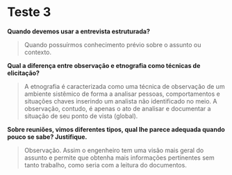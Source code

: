 # Teste 3

**Quando devemos usar a entrevista estruturada?**
> Quando possuírmos conhecimento prévio sobre o assunto ou contexto.

**Qual a diferença entre observação e etnografia como técnicas de elicitação?**
> A etnografia é caracterizada como uma técnica de observação de um ambiente sistêmico de forma a analisar pessoas, comportamentos e situações chaves inserindo um analista não identificado no meio.
> A observação, contudo, é apenas o ato de analisar e documentar a situação de seu ponto de vista (global).

**Sobre reuniões, vimos diferentes tipos, qual lhe parece adequada quando pouco se sabe?  Justifique.**
> Observação. Assim o engenheiro tem uma visão mais geral do assunto e permite que obtenha mais informações pertinentes sem tanto trabalho, como seria com a leitura do documentos.
